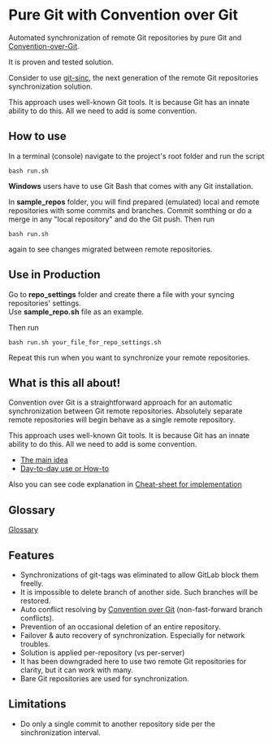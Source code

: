 # Pure Git with Convention over Git

Automated synchronization of remote Git repositories by pure Git and [Convention-over-Git](http://blog.it3xl.com/2017/09/convention-over-git.html).<br/>

It is proven and tested solution.

Consider to use [git-sinc](https://github.com/it3xl/git-sync), the next generation of the remote Git repositories synchronization solution.

This approach uses well-known Git tools. It is because Git has an innate ability to do this. All we need to add is some convention.

## How to use

In a terminal (console) navigate to the project's root folder and run the script

`bash run.sh`

**Windows** users have to use Git Bash that comes with any Git installation.

In **sample_repos** folder, you will find prepared (emulated) local and remote repositories with some commits and branches.
Commit somthing or do a merge in any "local repository" and do the Git push.
Then run

`bash run.sh`

again to see changes migrated between remote repositories.

## Use in Production

Go to **repo_settings** folder and create there a file with your syncing repositories' settings.<br/>
Use **sample_repo.sh** file as an example.

Then run

`bash run.sh your_file_for_repo_settings.sh`

Repeat this run when you want to synchronize your remote repositories.

## What is this all about!

Convention over Git is a straightforward approach for an automatic synchronization between Git remote repositories.
Absolutely separate remote repositories will begin behave as a single remote repository.

This approach uses well-known Git tools. It is because Git has an innate ability to do this. All we need to add is some convention.

* [The main idea](http://blog.it3xl.com/2017/09/convention-over-git.html)
* [Day-to-day use or How-to](http://blog.it3xl.com/2017/09/convention-over-git-day-to-day-use.html)

Also you can see code explanation in [Cheat-sheet for implementation](http://blog.it3xl.com/2017/09/convention-over-git-impl-cheat-sheet.html)

## Glossary

[Glossary](http://blog.it3xl.com/2018/02/glossary-of-synchronization-of-remote.html)

## Features

* Synchronizations of git-tags was eliminated to allow GitLab block them freelly.
* It is impossible to delete branch of another side. Such branches will be restored.
* Auto conflict resolving by [Convention over Git](http://blog.it3xl.com/2017/09/convention-over-git.html) (non-fast-forward branch conflicts).
* Prevention of an occasional deletion of an entire repository.
* Failover & auto recovery of synchronization. Especially for network troubles.
* Solution is applied per-repository (vs per-server)
* It has been downgraded here to use two remote Git repositories for clarity, but it can work with many.
* Bare Git repositories are used for synchronization.

## Limitations

* Do only a single commit to another repository side per the sinchronization interval.


